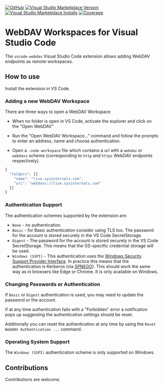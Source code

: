 [![GitHub](https://img.shields.io/github/license/kowd/vscode-webdav?style=flat-square)](https://github.com/kowd/vscode-webdav/blob/main/LICENSE)
[![Visual Studio Marketplace Version](https://img.shields.io/visual-studio-marketplace/v/kowd.vscode-webdav?style=flat-square)](https://marketplace.visualstudio.com/items?itemName=kowd.vscode-webdav)
[![Visual Studio Marketplace Installs](https://img.shields.io/visual-studio-marketplace/i/kowd.vscode-webdav?style=flat-square)](https://marketplace.visualstudio.com/items?itemName=kowd.vscode-webdav)
[![Coverage](https://img.shields.io/coverallsCoverage/github/kowd/vscode-webdav?style=flat-square)](https://coveralls.io/github/kowd/vscode-webdav)

# WebDAV Workspaces for Visual Studio Code

The `vscode-webdav` Visual Studio Code extension allows adding WebDAV endpoints as remote workspaces.

## How to use

Install the extension in VS Code.

### Adding a new WebDAV Workspace

There are three ways to open a WebDAV Workspace

* When no folder is open in VS Code, activate the explorer and click on the "Open WebDAV"

* Run the "Open WebDAV Workspace..." command and follow the prompts to enter an address, name and choose authentication.

* Open a `.code-workspace` file which contains a uri with a `webdav` or `webdavs` scheme (corresponding to `http` and `https` WebDAV endpoints respectively). 
```js
{
  "folders": [{
    "name": "live.sysinternals.com",
    "uri": "webdavs://live.sysinternals.com"
  }]
}
```

### Authentication Support

The authentication schemes supported by the extension are:
* `None` - no authentication.
* `Basic` - for Basic authentication consider using TLS too. The password for the account is stored securely in the VS Code SecretStorage.
* `Digest` - The password for the account is stored securely in the VS Code SecretStorage. This means that the OS-specific credential storage will be used.
* `Windows (SSPI)` - This authentication uses the [Windows Security Support Provider Interface](https://learn.microsoft.com/en-us/windows/win32/rpc/security-support-provider-interface-sspi-). In practice this means that the authentication is Kerberos (via [SPNEGO](https://en.wikipedia.org/wiki/SPNEGO)). This should work the same way as in browsers like Edge or Chrome. It is only available on Windows.

### Changing Passwords or Authentication

If `Basic` or `Digest` authentication is used, you may need to update the password or the account.

If at any time authentication fails with a "Forbidden" error a notification pops up suggesting the authentication settings should be reset.

Additionally you can reset the authentication at any time by using the `Reset WebDAV Authentication ...` command.

### Operating System Support

The `Windows (SSPI)` authentication scheme is only supported on Windows.

## Contributions

Contributions are welcome.
